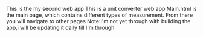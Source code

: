 This is the my second web app
This is a unit converter web app
Main.html is the main page, which contains different types of measurement. From there you will navigate to other pages
Note:I'm not yet through with building the app,i will be updating it daily till I'm through
